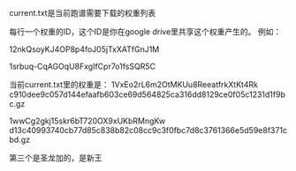 
current.txt是当前跑谱需要下载的权重列表

每行一个权重的ID，这个ID是你在google drive里共享这个权重产生的。
例如：

12nkQsoyKJ4OP8p4foJ05jTxXATfGnJ1M

1srbuq-CqAGOqU8FxgIfCpr7o1fsSQR5C

当前current.txt里的权重是：
1VxEo2rL6m2OtMKUu8ReeatfrkXtKt4Rk  c910dee9c057d144efaafb603ce69d564825ca316dd8129ce0f05c1231d1f9bc.gz 

1wwCg2gkj15skr6bT720OX9xUKbRMngKw  d13c40993740cb77d85c838b82c08cc9c3f0fbc7d8c3761366e5d59e8f371cbd.gz

第三个是圣龙加的，是新王

